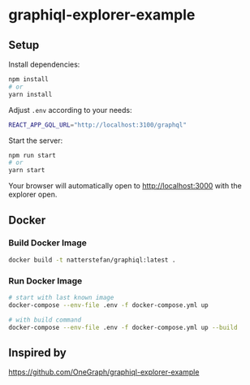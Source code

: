 # graphiql-explorer-example

## Setup

Install dependencies:

```bash
npm install
# or
yarn install
```

Adjust `.env` according to your needs:

```bash
REACT_APP_GQL_URL="http://localhost:3100/graphql"
```

Start the server:

```bash
npm run start
# or
yarn start
```

Your browser will automatically open to <http://localhost:3000> with the
explorer open.

## Docker

### Build Docker Image

```bash
docker build -t natterstefan/graphiql:latest .
```

### Run Docker Image

```bash
# start with last known image
docker-compose --env-file .env -f docker-compose.yml up

# with build command
docker-compose --env-file .env -f docker-compose.yml up --build
```

## Inspired by

<https://github.com/OneGraph/graphiql-explorer-example>

